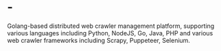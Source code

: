 # -
Golang-based distributed web crawler management platform, supporting various languages including Python, NodeJS, Go, Java, PHP and various web crawler frameworks including Scrapy, Puppeteer, Selenium.
